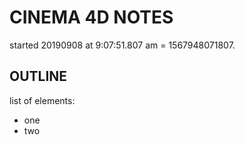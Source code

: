 
# CINEMA 4D NOTES
started 20190908 at 9:07:51.807 am = 1567948071807.

## OUTLINE
list of elements:
- one
- two
